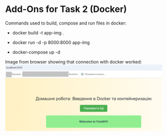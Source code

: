 # Add-Ons for Task 2 (Docker)

Commands used to build, compose and run files in docker:

- docker build -t app-img .

- docker run -d -p 8000:8000 app-img

- docker-compose up -d

Image from browser showing that connection with docker worked:
![image-docker](/Task2/Computer-Systems-hw02/docker_running.png)
